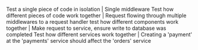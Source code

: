 Test a single piece of code in isolation | Single middleware
Test how different pieces of code work together | Request flowing through multiple middlewares to a request handler
test how different components work together | Make request to service, ensure write to database was completed
Test how different services work together | Creating a 'payment' at the 'payments' service should affect the 'orders' service